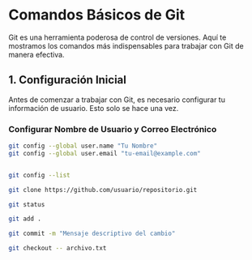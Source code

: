 # Comandos Básicos de Git

Git es una herramienta poderosa de control de versiones. Aquí te mostramos los comandos más indispensables para trabajar con Git de manera efectiva.

## 1. **Configuración Inicial**

Antes de comenzar a trabajar con Git, es necesario configurar tu información de usuario. Esto solo se hace una vez.

### Configurar Nombre de Usuario y Correo Electrónico
```bash
git config --global user.name "Tu Nombre"
git config --global user.email "tu-email@example.com"


git config --list

git clone https://github.com/usuario/repositorio.git

git status

git add .

git commit -m "Mensaje descriptivo del cambio"

git checkout -- archivo.txt


